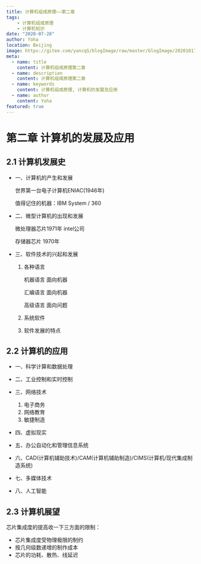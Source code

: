 ```yaml
---
title: 计算机组成原理——第二章
tags:
    - 计算机组成原理
    - 计算机知识
date: "2020-07-28"
author: Yoha
location: Beijing
image: https://gitee.com/yancqS/blogImage/raw/master/blogImage/20201017103330.jpeg
meta:
  - name: title
    content: 计算机组成原理第二章
  - name: description
    content: 计算机组成原理第二章
  - name: keywords
    content: 计算机组成原理, 计算机的发展及应用
  - name: author
    content: Yoha
featured: true
---
```

# 第二章 计算机的发展及应用

## 2.1 计算机发展史

  - 一、计算机的产生和发展

    世界第一台电子计算机ENIAC(1946年)

    值得记住的机器：IBM System / 360

  - 二、微型计算机的出现和发展

    微处理器芯片1971年 intel公司

    存储器芯片 1970年

  - 三、软件技术的兴起和发展

    1. 各种语言
    
        机器语言 面向机器

        汇编语言 面向机器

        高级语言 面向问题

    2. 系统软件

    3. 软件发展的特点  

## 2.2 计算机的应用

  - 一、科学计算和数据处理

  - 二、工业控制和实时控制

  - 三、网络技术

    1. 电子商务
    2. 网络教育
    3. 敏捷制造

  - 四、虚拟现实

  - 五、办公自动化和管理信息系统

  - 六、CAD(计算机辅助技术)/CAM(计算机辅助制造)/CIMS(计算机/现代集成制造系统)

  - 七、多媒体技术

  - 八、人工智能

## 2.3 计算机展望

  芯片集成度的提高收一下三方面的限制：

  - 芯片集成度受物理极限的制约
  - 按几何级数递增的制作成本
  - 芯片的功耗、散热、线延迟
